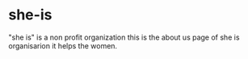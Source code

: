 # she-is
"she is" is a non profit organization
this is the about us page of she is organisarion
it helps the women.
